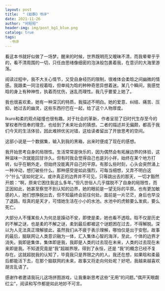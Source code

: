 ```yaml
---
layout: post
title:  "《蚁群》书评"
date: 2021-11-26
author: "何短短"
header-img: img/post_bg1_blue.png
catalog: true
tags: 
  -书评
---
```

看这本书就好似做了一场梦。醒来的时候，世界既明亮又暧昧不清，而我晕晕乎乎的，看不清周围的一切，只任由思绪像细密的泡沫般包裹着我，在意识的大海里游荡。

阅读过程中，我不大关心情节，又受自身经历的限制，很难体会柔晗之间幽微的情感。我跟柔一同注视着晗，但单纯为晗的种种奇思异想着迷。某几个瞬间，我感觉晗的身上有种神性，执着而忧伤，迷乱而理性。我几乎要爱上她了。

我也很喜欢柔，她有一种深沉的特质，我描述不明白。她的爱意、纠结、痛苦、压抑，她过去的幽灵，这些东西拧巴在一起，给了这个人物厚度。

Ikuro和柔的观点碰撞也很有趣。对于社会的革新，作者呈现了旧时代生存至今的掌权者所信奉的理念，也给到了未来社会的猜想。二者的描述并无偏颇，都高于我们今天的生活体验，因此难辨优劣对错，这给读者留出了开放思考的空间。

这部小说是一个数据集，输入到我的黑箱，出来时便成了现在的感想。

我开始思考自身的局限性。生活常常是快乐的，因为偶然会有拓展边界的体验，这种滋味一次就能回甘许久。但有时我会觉得自己也是刘小祥，始终在某个地方打转，似乎在朝外走，但始终没能离开自己的平原。有那么些时刻，心头会突然涌上一种冲动，想打破些什么。那种感受是如此强烈，可每当细想，又弄不明白这个”什么“该如何定义。或许真正的边界并不可见，只等跳出去的那天，一切才豁然开朗：“啊，原来它困住我这么多年。”但凡世俗人几乎摆脱不了自身的局限性，而正因如此，她甚至察觉不到认知的边界，她的眼前是一望无际的平原。也有更加敏感的人，她们想挣脱出去，但不知最终会前往何处。面前是一片茫茫，身后也早没了退路。晗真的是天才，可惜她生活在小小的水池。水池中的虎鲸要么发疯，要么死亡。

大部分人不懂某些人为何总是躁动不安，即使是柔，她也看不透晗。晗不仅是历史的不解之谜，也是柔的不解之谜，柔到最后都被这个谜题困在过去，不得解脱。深以为人无法真正理解彼此，虽然我们从不疲于表示理解，哪怕仅是出于安慰。故事的最后，脑联网让人类意识融为一体，汇入集体心智的海洋，至此，个体的边界才消失。我即是集体，集体即是我，我即是人类的过去现在未来，人类的过去现在未来即是我。不知道究竟是“我”超越界限，得到了永恒，还是 “我”的概念已经不复存在。这就超脱我的认知了，毕竟我只是界限之内的人。我还在想，如果晗和柔最后都能活下去，在那个脑联网的未来，故事又将走向何处呢？好吧，我越来越喜欢胡言乱语了。

感谢作者邀请我玩儿这场拼图游戏，让我重新思考这些“无用”的问题。”偶开天眼觑红尘“，阅读和写作都是如此地妙不可言。
